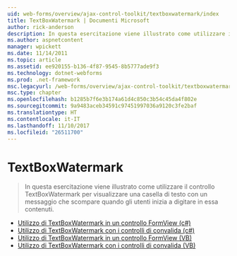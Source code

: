 ```yaml
---
uid: web-forms/overview/ajax-control-toolkit/textboxwatermark/index
title: TextBoxWatermark | Documenti Microsoft
author: rick-anderson
description: In questa esercitazione viene illustrato come utilizzare il controllo TextBoxWatermark per visualizzare una casella di testo con un messaggio che scompare quando gli utenti inizia a digitare in essa contenuti.
ms.author: aspnetcontent
manager: wpickett
ms.date: 11/14/2011
ms.topic: article
ms.assetid: ee920155-b136-4f87-9545-8b5777ade9f3
ms.technology: dotnet-webforms
ms.prod: .net-framework
msc.legacyurl: /web-forms/overview/ajax-control-toolkit/textboxwatermark
msc.type: chapter
ms.openlocfilehash: b1285b7f6e3b174a61d4c850c3b54c45da4f802e
ms.sourcegitcommit: 9a9483aceb34591c97451997036a9120c3fe2baf
ms.translationtype: HT
ms.contentlocale: it-IT
ms.lasthandoff: 11/10/2017
ms.locfileid: "26511700"
---
```

<a name="textboxwatermark"></a>TextBoxWatermark
====================
> In questa esercitazione viene illustrato come utilizzare il controllo TextBoxWatermark per visualizzare una casella di testo con un messaggio che scompare quando gli utenti inizia a digitare in essa contenuti.


- [Utilizzo di TextBoxWatermark in un controllo FormView (c#)](using-textboxwatermark-in-a-formview-cs.md)
- [Utilizzo di TextBoxWatermark con i controlli di convalida (c#)](using-textboxwatermark-with-validation-controls-cs.md)
- [Utilizzo di TextBoxWatermark in un controllo FormView (VB)](using-textboxwatermark-in-a-formview-vb.md)
- [Utilizzo di TextBoxWatermark con i controlli di convalida (VB)](using-textboxwatermark-with-validation-controls-vb.md)
